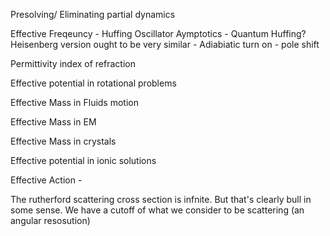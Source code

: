 Presolving/ Eliminating partial dynamics

Effective Freqeuncy - Huffing Oscillator Aymptotics - Quantum Huffing?
Heisenberg version ought to be very similar - Adiabiatic turn on - pole
shift

Permittivity index of refraction

Effective potential in rotational problems

Effective Mass in Fluids motion

Effective Mass in EM

Effective Mass in crystals

Effective potential in ionic solutions

Effective Action -

The rutherford scattering cross section is infnite. But that's clearly
bull in some sense. We have a cutoff of what we consider to be
scattering (an angular resosution)
